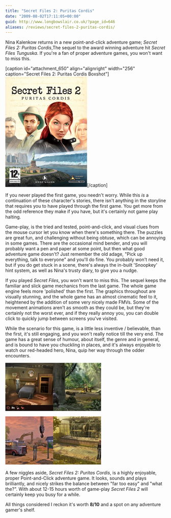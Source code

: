 ```yaml
---
title: "Secret Files 2: Puritas Cordis"
date: "2009-08-02T17:11:05+00:00"
guid: http://www.longbowslair.co.uk/?page_id=646
aliases: /reviews/secret-files-2-puritas-cordis/
---
```


Nina Kalenkow returns in a new point-and-click adventure game; _Secret Files 2: Puritas Cordis_,The sequel to the award winning adventure hit _Secret Files Tunguska_. If you're a fan of proper adventure games, you won't want to miss this.

\[caption id="attachment\_650" align="alignright" width="256" caption="Secret Files 2: Puritas Cordis Boxshot"\]![Secret Files 2: Puritas Cordis Boxshot](images/Secret.Files.2.Puritas.Cordis.jpg "Buy now at Amazon")\[/caption\]

If you never played the first game, you needn't worry. While this _is_ a continuation of these character's stories, there isn't anything in the storyline that requires you to have played through the first game. You get more from the odd reference they make if you have, but it's certainly not game play halting.

Game-play, is the tried and tested, point-and-click, and visual clues from the mouse cursor let you know when there's something there. The puzzles are great fun, and challenging without being obtuse, which can be annoying in some games. There are the occasional mind bender, and you will probably want a pen and paper at some point, but then what good adventure game doesn't? Just remember the old adage, "Pick up everything, talk to everyone" and you'll do fine. You probably won't need it, but if you do get stuck in a scene, there's always the in-built 'Snoopkey' hint system, as well as Nina's trusty diary, to give you a nudge.

If you played _Secret Files_, you won't want to miss this. The sequel keeps the familiar and slick game mechanics from the last game. The whole game engine feels more 'polished' than the first. The graphics throughout are visually stunning, and the whole game has an almost cinematic feel to it, heightened by the addition of some very nicely made FMVs. Some of the movement animations aren't as smooth as they could be, but they're certainly not the worst ever, and if they really annoy you, you can double click to quickly jump between screens you've visited.

While the scenario for this game, is a little less inventive / believable, than the first, it's still engaging, and you won't really notice till the very end. The game has a great sense of humour, about itself, the genre and in general, and is bound to have you chuckling in places, and it's always enjoyable to watch our red-headed hero, Nina, quip her way through the odder encounters.

[![Secret Files 2: 01](images/800x600_prop6-150x150.jpg "Secret Files 2: 01")](/wp-content/uploads/2009/08/800x600_prop6.jpg)[![Secret Files 2: 02](images/800x600_prop3-150x150.jpg "Secret Files 2: 02")](/wp-content/uploads/2009/08/800x600_prop3.jpg)

[![Secret Files 2: 03](images/800x600_prop4-150x150.jpg "Secret Files 2: 03")](/wp-content/uploads/2009/08/800x600_prop4.jpg)[![Secret Files 2: 04](images/800x600_prop-150x150.jpg "Secret Files 2: 04")](/wp-content/uploads/2009/08/800x600_prop.jpg)

A few niggles aside, _Secret Files 2: Puritas Cordis_, is a highly enjoyable, proper Point-and-Click adventure game. It looks, sounds and plays brilliantly, and nicely strikes the balance between "far too easy" and "what the?". With about 12-15 hours worth of game-play _Secret Files 2_ will certainly keep you busy for a while.

All things considered I reckon it's worth **8/10** and a spot on any adventure gamer's shelf.
